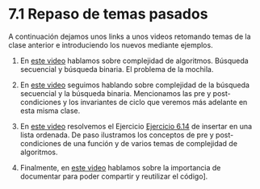 # 7.1 Repaso de temas pasados

A continuación dejamos unos links a unos videos retomando temas de la clase anterior e introduciendo los nuevos mediante ejemplos.

1. En [este video](https://youtu.be/O65J5n6yA1g) hablamos sobre complejidad de algoritmos. Búsqueda secuencial y búsqueda binaria. El problema de la mochila.

2. En [este video](https://youtu.be/Cc9bJ5ACWks) seguimos hablando sobre complejidad de la búsqueda secuencial y la búsqueda binaria. Mencionamos las pre y post-condiciones y los invariantes de ciclo que veremos más adelante en esta misma clase.

3. En [este video](https://youtu.be/uJq3_EJ6MRI) resolvemos el Ejercicio [Ejercicio 6.14](../06_Organizacion_y_Complejidad/05_BusqBinaria.md#ejercicio-614-busqueda-binaria) de insertar en una lista ordenada. De paso ilustramos los conceptos de pre y post-condiciones de una función y de varios temas de complejidad de algoritmos.

4. Finalmente, en [este video](https://youtu.be/6cCJ0RmDXSY) hablamos sobre la importancia de documentar para poder compartir y reutilizar el código].


